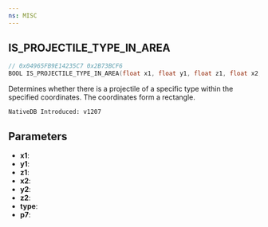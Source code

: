 ```yaml
---
ns: MISC
---
```

## IS_PROJECTILE_TYPE_IN_AREA

```c
// 0x04965FB9E14235C7 0x2B73BCF6
BOOL IS_PROJECTILE_TYPE_IN_AREA(float x1, float y1, float z1, float x2, float y2, float z2, int type, BOOL p7);
```

Determines whether there is a projectile of a specific type within the specified coordinates. The coordinates form a rectangle.

```
NativeDB Introduced: v1207
```

## Parameters
* **x1**:
* **y1**:
* **z1**:
* **x2**:
* **y2**:
* **z2**:
* **type**:
* **p7**:
